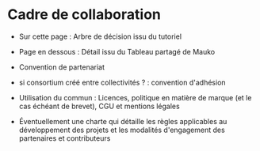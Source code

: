 # Cadre de collaboration

* Sur cette page : Arbre de décision issu du tutoriel
* Page en dessous : Détail issu du Tableau partagé de Mauko



* Convention de partenariat
* si consortium créé entre collectivités ? : convention d'adhésion
* Utilisation du commun : Licences, politique en matière de marque \(et le cas échéant de brevet\), CGU et mentions légales
* Éventuellement une charte qui détaille les règles applicables au développement des projets et les modalités d'engagement des partenaires et contributeurs




